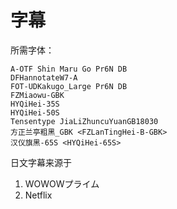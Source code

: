 # 字幕

所需字体：
```
A-OTF Shin Maru Go Pr6N DB
DFHannotateW7-A
FOT-UDKakugo_Large Pr6N DB
FZMiaowu-GBK
HYQiHei-35S
HYQiHei-50S
Tensentype JiaLiZhuncuYuanGB18030
方正兰亭粗黑_GBK <FZLanTingHei-B-GBK>
汉仪旗黑-65S <HYQiHei-65S>
```

日文字幕来源于
1. WOWOWプライム <!--JST 2020年09月05日 05:25-->
2. Netflix <!--JST 2021年02月26日-->
